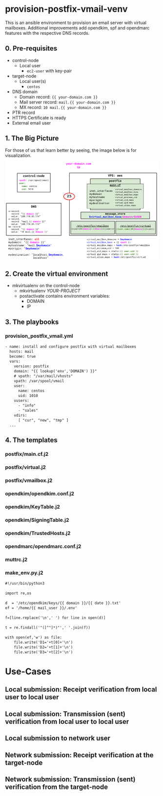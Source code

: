 # provision-postfix-vmail-venv

This is an ansible environment to provision an email server with virtual mailboxes. Additional improvements add opendkim, spf and opendmarc features with the respective DNS records.

## 0. Pre-requisites

* control-node
  - Local user
    - `ec2-user` with key-pair
* target-node
  - Local user(s)
    - `centos`
* DNS domain
  - Domain record: `{{ your-domain.com }}`
  - Mail server record: `mail.{{ your-domain.com }}`
  - MX record:  `10 mail.{{ your-domain.com }}`
* PTR record
* HTTPS Certificate is ready
* External email user

## 1. The Big Picture
For those of us that learn better by seeing, the image below is for visualization. 
![alt text](https://github.com/alephgamma/provision-postfix-vmail-venv/blob/master/postfix-vmail.png?raw=true)

## 2. Create the virtual environment

* mkvirtualenv on the control-node
  - mkvirtualenv *YOUR-PROJECT*
  - postactivate contains environment variables:
    - DOMAIN
    - IP

## 3. The playbooks

### provision_postfix_vmail.yml
```
- name: install and configure postfix with virtual mailboxes
  hosts: mail
  become: true
  vars:
    version: postfix
    domain: "{{ lookup('env','DOMAIN') }}"
    # vpath: "/var/mail/vhosts"
    vpath: /var/spool/vmail
    user:
      name: centos
      uid: 1010
    vusers:
      - "info"
      - "sales"
    vdirs:
      [ "cur", "new", "tmp" ]
  ...
```

## 4. The templates

### postfix/main.cf.j2
### postfix/virtual.j2
### postfix/vmailbox.j2

### opendkim/opendkim.conf.j2
### opendkim/KeyTable.j2
### opendkim/SigningTable.j2
### opendkim/TrustedHosts.j2

### opendmarc/opendmarc.conf.j2

### muttrc.j2

### make_env.py.j2
```
#!/usr/bin/python3

import re,os

d  = '/etc/opendkim/keys/{{ domain }}/{{ date }}.txt'
ef = '/home/{{ mail_user }}/.env'

f=[line.replace('\n',' ') for line in open(d)]

t = re.findall('"([^"]*)"',' '.join(f))

with open(ef,'w') as file:
    file.write('D1='+t[0]+'\n')
    file.write('D2='+t[1]+'\n')
    file.write('D3='+t[2]+'\n')
```

# Use-Cases

## Local submission: Receipt verification from local user to local user 

## Local submission: Transmission (sent) verification from local user to local user

## Local submission to network user

## Network submission: Receipt verification at the target-node

## Network submission: Transmission (sent) verification from the target-node
